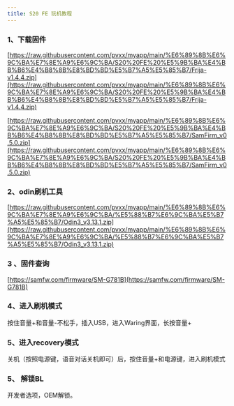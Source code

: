 ```yaml
---
title: S20 FE 玩机教程
---
```




### 1、下载固件

[https://raw.githubusercontent.com/pvxx/myapp/main/%E6%89%8B%E6%9C%BA%E7%8E%A9%E6%9C%BA/S20%20FE%20%E5%9B%BA%E4%BB%B6%E4%B8%8B%E8%BD%BD%E5%B7%A5%E5%85%B7/Frija-v1.4.4.zip](https://raw.githubusercontent.com/pvxx/myapp/main/%E6%89%8B%E6%9C%BA%E7%8E%A9%E6%9C%BA/S20%20FE%20%E5%9B%BA%E4%BB%B6%E4%B8%8B%E8%BD%BD%E5%B7%A5%E5%85%B7/Frija-v1.4.4.zip)

[https://raw.githubusercontent.com/pvxx/myapp/main/%E6%89%8B%E6%9C%BA%E7%8E%A9%E6%9C%BA/S20%20FE%20%E5%9B%BA%E4%BB%B6%E4%B8%8B%E8%BD%BD%E5%B7%A5%E5%85%B7/SamFirm_v0.5.0.zip](https://raw.githubusercontent.com/pvxx/myapp/main/%E6%89%8B%E6%9C%BA%E7%8E%A9%E6%9C%BA/S20%20FE%20%E5%9B%BA%E4%BB%B6%E4%B8%8B%E8%BD%BD%E5%B7%A5%E5%85%B7/SamFirm_v0.5.0.zip)

### 2、odin刷机工具

[https://raw.githubusercontent.com/pvxx/myapp/main/%E6%89%8B%E6%9C%BA%E7%8E%A9%E6%9C%BA/%E5%88%B7%E6%9C%BA%E5%B7%A5%E5%85%B7/Odin3_v3.13.1.zip](https://raw.githubusercontent.com/pvxx/myapp/main/%E6%89%8B%E6%9C%BA%E7%8E%A9%E6%9C%BA/%E5%88%B7%E6%9C%BA%E5%B7%A5%E5%85%B7/Odin3_v3.13.1.zip)

### 3 、固件查询

[https://samfw.com/firmware/SM-G781B](https://samfw.com/firmware/SM-G781B)

### 4、进入刷机模式

按住音量+和音量-不松手，插入USB，进入Waring界面，长按音量+

### 5、进入recovery模式

关机（按照电源键，语音对话关机即可）后，按住音量+和电源键，进入刷机模式

### 5、 解锁BL

开发者选项，OEM解锁。

